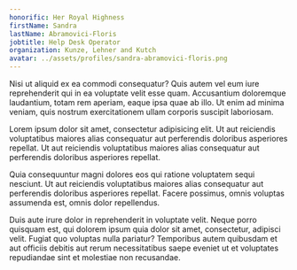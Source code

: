 ```yaml
---
honorific: Her Royal Highness
firstName: Sandra
lastName: Abramovici-Floris
jobtitle: Help Desk Operator
organization: Kunze, Lehner and Kutch
avatar: ../assets/profiles/sandra-abramovici-floris.png
---
```


Nisi ut aliquid ex ea commodi consequatur? Quis autem vel eum iure reprehenderit qui in ea voluptate velit esse quam. Accusantium doloremque laudantium, totam rem aperiam, eaque ipsa quae ab illo. Ut enim ad minima veniam, quis nostrum exercitationem ullam corporis suscipit laboriosam.

Lorem ipsum dolor sit amet, consectetur adipisicing elit. Ut aut reiciendis voluptatibus maiores alias consequatur aut perferendis doloribus asperiores repellat. Ut aut reiciendis voluptatibus maiores alias consequatur aut perferendis doloribus asperiores repellat.

Quia consequuntur magni dolores eos qui ratione voluptatem sequi nesciunt. Ut aut reiciendis voluptatibus maiores alias consequatur aut perferendis doloribus asperiores repellat. Facere possimus, omnis voluptas assumenda est, omnis dolor repellendus.

Duis aute irure dolor in reprehenderit in voluptate velit. Neque porro quisquam est, qui dolorem ipsum quia dolor sit amet, consectetur, adipisci velit. Fugiat quo voluptas nulla pariatur? Temporibus autem quibusdam et aut officiis debitis aut rerum necessitatibus saepe eveniet ut et voluptates repudiandae sint et molestiae non recusandae.
